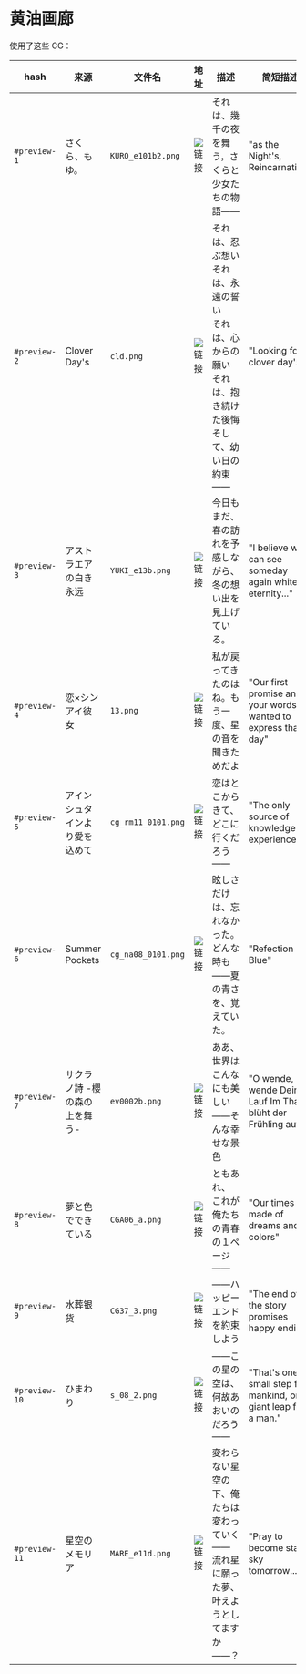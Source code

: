 # 黄油画廊

使用了这些 CG：

| hash          | 来源                           | 文件名             | 地址                                                       | 描述                                                         | 简短描述                                                     |
| ------------- | ------------------------------ | ------------------ | ---------------------------------------------------------- | ------------------------------------------------------------ | ------------------------------------------------------------ |
| `#preview-1`  | さくら、もゆ。                 | `KURO_e101b2.png`  | ![链接](https://7.dusays.com/2021/02/10/98cafc83d73be.png) | それは、幾千の夜を舞う，さくらと少女たちの物語——             | "as the Night's, Reincarnation"                              |
| `#preview-2`  | Clover Day's                   | `cld.png`          | ![链接](https://i.loli.net/2021/02/10/puwq6xlIBO4PNEd.png) | それは、忍ぶ想い<br/>それは、永遠の誓い<br/>それは、心からの願い<br/>それは、抱き続けた後悔<br/>そして、幼い日の約束―― | "Looking for a clover day's"                                 |
| `#preview-3`  | アストラエアの白き永远         | `YUKI_e13b.png`    | ![链接](https://7.dusays.com/2021/02/10/288afe01b8163.png) | 今日もまだ、春の訪れを予感しながら、冬の想い出を見上げている。 | "I believe we can see someday again white eternity..."       |
| `#preview-4`  | 恋×シンアイ彼女                | `13.png`           | ![链接](https://7.dusays.com/2021/02/10/5c4fdc730c7e9.png) | 私が戻ってきたのはね。もう一度、星の音を聞きためだよ         | "Our first promise and your words I wanted to express that day" |
| `#preview-5`  | アインシュタインより愛を込めて | `cg_rm11_0101.png` | ![链接](https://7.dusays.com/2021/02/10/8bcbf0358e3e8.png) | 恋はとこからきて、どこに行くだろう——                         | "The only source of knowledge is experience."                |
| `#preview-6`  | Summer Pockets                 | `cg_na08_0101.png` | ![链接](https://7.dusays.com/2021/02/10/1549657d4e7bb.png) | 眩しさだけは、忘れなかった。<br />どんな時も——夏の青さを、覚えていた。 | "Refection Blue"                                             |
| `#preview-7`  | サクラノ詩 -櫻の森の上を舞う-  | `ev0002b.png`      | ![链接](https://7.dusays.com/2021/02/10/ed7e1d7fb63ea.png) | ああ、世界はこんなにも美しい——そんな幸せな景色               | "O wende, wende Deinen Lauf Im Thale blüht der Frühling auf!" |
| `#preview-8`  | 夢と色でできている             | `CGA06_a.png`      | ![链接](https://7.dusays.com/2021/02/10/5c5e2f08704dc.png) | ともあれ、これが俺たちの青春の１ページ——                     | "Our times made of dreams and colors"                        |
| `#preview-9`  | 水葬银货                       | `CG37_3.png`       | ![链接](https://i.loli.net/2021/02/10/bYwuLmsrFc3ik5H.png) | ——ハッピーエンドを約束しよう                                 | "The end of the story promises happy ending"                 |
| `#preview-10` | ひまわり                       | `s_08_2.png`       | ![链接](https://7.dusays.com/2021/02/10/610f3c8d1c630.png) | ——この星の空は、何故あおいのだろう——                         | "That's one small step for mankind, one giant leap for a man." |
| `#preview-11` | 星空のメモリア                 | `MARE_e11d.png`    | ![链接](https://7.dusays.com/2021/02/10/717e3e43adbe0.png) | 変わらない星空の下、俺たちは変わっていく——<br />流れ星に願った夢、叶えようとしてますか——？ | "Pray to become starry sky tomorrow..."                      |



